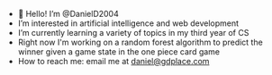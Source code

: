 - 👋 Hello! I’m @DanielD2004
- I’m interested in artificial intelligence and web development
- I’m currently learning a variety of topics in my third year of CS
- Right now I'm working on a random forest algorithm to predict the winner given a game state in the one piece card game
- How to reach me: email me at daniel@gdplace.com

<!---
DanielD2004/DanielD2004 is a ✨ special ✨ repository because its `README.md` (this file) appears on your GitHub profile.
You can click the Preview link to take a look at your changes.
--->
